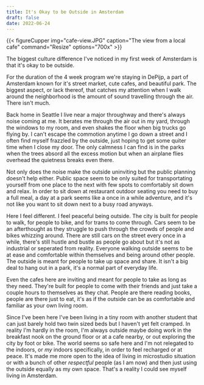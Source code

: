 ```yaml
---
title: It's Okay to be Outside in Amsterdam
draft: false
date: 2022-06-24
---
```


{{< figureCupper
img="cafe-view.JPG" 
caption="The view from a local cafe"
command="Resize" 
options="700x" >}}

The biggest culture difference I've noticed in my first week of Amsterdam is that it's okay to be outside.

For the duration of the 4 week program we're staying in DePijp, a part of Amsterdam known for it's street market, cute cafes, and beautiful park. The biggest aspect, or lack thereof, that catches my attention when I walk around the neighborhood is the amount of sound travelling through the air. There isn't much. 

Back home in Seattle I live near a major throughway and there's always noise coming at me. It berates me through the air out in my yard, through the windows to my room, and even shakes the floor when big trucks go flying by. I can't escape the commotion anytime I go down a street and I often find myself frazzled by the outside, just hoping to get some quiter time when I close my door. The only calmness I can find is in the parks when the trees absord all the excess motion but when an airplane flies overhead the quietness breaks even there. 

Not only does the noise make the outside uninviting but the public planning doesn't help either. Public space seem to be only suited for transportating yourself from one place to the next with few spots to comfortably sit down and relax. In order to sit down at restaurant outdoor seating you need to buy a full meal, a day at a park seems like a once in a while adventure, and it's not like you want to sit down next to a busy road anyways.

Here I feel different. I feel peaceful being outside. The city is built for people to walk, for people to bike, and for trams to come through. Cars seem to be an afterthought as they struggle to push through the crowds of people and bikes whizzing around. There are still cars on the street every once in a while, there's still hustle and bustle as people go about but it's not as industrial or seperated from reality. Everyone walking outside seems to be at ease and comfortable within themselves and being around other people. The outside is meant for people to take up space and share. It isn't a big deal to hang out in a park, it's a normal part of everyday life.

Even the cafes here are inviting and meant for people to take as long as they need. They're built for people to come with their friends and just take a couple hours to themselves as they chat. People are there reading books, people are there just to eat, it's as if the outside can be as comfortable and familiar as your own living room.

Since I've been here I've been living in a tiny room with another student that can just barely hold two twin sized beds but I haven't yet felt cramped. In reality I'm hardly in the room, I'm always outside maybe doing work in the breakfast nook on the ground floor or at a cafe nearby, or out exploring the city by foot or bike. The world seems so safe here and I'm not relegated to the indoors, or *my* indoors specifically, in order to feel recharged or at peace. It's made me more open to the idea of living in microstudio situation or with a bunch of other *respectful* people (as I am now) and then just using the outside equally as my own space. That's a reality I could see myself living in Amsterdam.